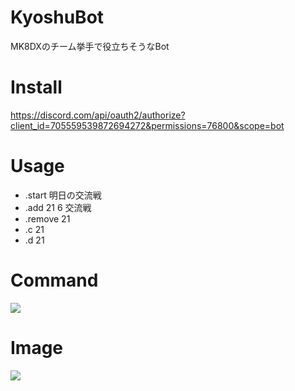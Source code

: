 # KyoshuBot
MK8DXのチーム挙手で役立ちそうなBot

# Install
https://discord.com/api/oauth2/authorize?client_id=705559539872694272&permissions=76800&scope=bot

# Usage
* .start 明日の交流戦
* .add 21 6 交流戦
* .remove 21
* .c 21
* .d 21

# Command
![](https://i.imgur.com/GRjQyZY.png)

# Image
![](https://i.imgur.com/MpV9pCV.png)
